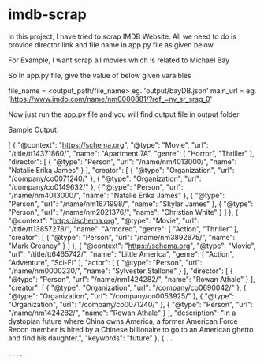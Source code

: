 # imdb-scrap

In this project, I have tried to scrap IMDB Website. 
All we need to do is provide director link and file name in app.py file as given below.

For Example, I want scrap all movies which is related to Michael Bay

So In app.py file, give the value of below given varaibles

file_name = <output_path/file_name> eg. 'output/bayDB.json'
main_url = <Director Link> eg. 'https://www.imdb.com/name/nm0000881/?ref_=nv_sr_srsg_0'

Now just run the app.py file and you will find output file in output folder

Sample Output:

[
{
  "@context": "https://schema.org",
  "@type": "Movie",
  "url": "/title/tt14371860/",
  "name": "Apartment 7A",
  "genre": [
    "Horror",
    "Thriller"
  ],
  "director": [
    {
      "@type": "Person",
      "url": "/name/nm4013000/",
      "name": "Natalie Erika James"
    }
  ],
  "creator": [
    {
      "@type": "Organization",
      "url": "/company/co0071240/"
    },
    {
      "@type": "Organization",
      "url": "/company/co0149632/"
    },
    {
      "@type": "Person",
      "url": "/name/nm4013000/",
      "name": "Natalie Erika James"
    },
    {
      "@type": "Person",
      "url": "/name/nm1671998/",
      "name": "Skylar James"
    },
    {
      "@type": "Person",
      "url": "/name/nm2021376/",
      "name": "Christian White"
    }
  ]
},
{
  "@context": "https://schema.org",
  "@type": "Movie",
  "url": "/title/tt13857278/",
  "name": "Armored",
  "genre": [
    "Action",
    "Thriller"
  ],
  "creator": [
    {
      "@type": "Person",
      "url": "/name/nm3892675/",
      "name": "Mark Greaney"
    }
  ]
},
{
  "@context": "https://schema.org",
  "@type": "Movie",
  "url": "/title/tt6465742/",
  "name": "Little America",
  "genre": [
    "Action",
    "Adventure",
    "Sci-Fi"
  ],
  "actor": [
    {
      "@type": "Person",
      "url": "/name/nm0000230/",
      "name": "Sylvester Stallone"
    }
  ],
  "director": [
    {
      "@type": "Person",
      "url": "/name/nm1424282/",
      "name": "Rowan Athale"
    }
  ],
  "creator": [
    {
      "@type": "Organization",
      "url": "/company/co0690042/"
    },
    {
      "@type": "Organization",
      "url": "/company/co0053925/"
    },
    {
      "@type": "Organization",
      "url": "/company/co0071240/"
    },
    {
      "@type": "Person",
      "url": "/name/nm1424282/",
      "name": "Rowan Athale"
    }
  ],
  "description": "In a dystopian future where China owns America, a former American Force Recon member is hired by a Chinese billionaire to go to an American ghetto and find his daughter.",
  "keywords": "future"
},
{
.
.

.
.
.
.
